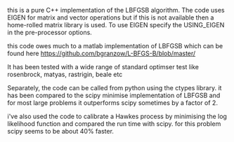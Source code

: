 this is a pure C++ implementation of the LBFGSB algorithm. The code uses EIGEN for matrix and vector
operations but if this is not available then a home-rolled matrix library is used. To use EIGEN specify
the USING_EIGEN in the pre-processor options. 

this code owes much to a matlab implementation of LBFGSB which can be found here 
https://github.com/bgranzow/L-BFGS-B/blob/master/

It has been tested with a wide range of standard optimser test like rosenbrock, matyas, rastrigin, beale etc

Separately, the code can be called from python using the ctypes library. it has been compared to the scipy minimise 
implementation of LBFGSB and for most large problems it outperforms scipy sometimes by a factor of 2. 

i've also used the code to calibrate a Hawkes process by minimising the log likelihood function and compared
the run time with scipy. for this problem scipy seems to be about 40% faster.
